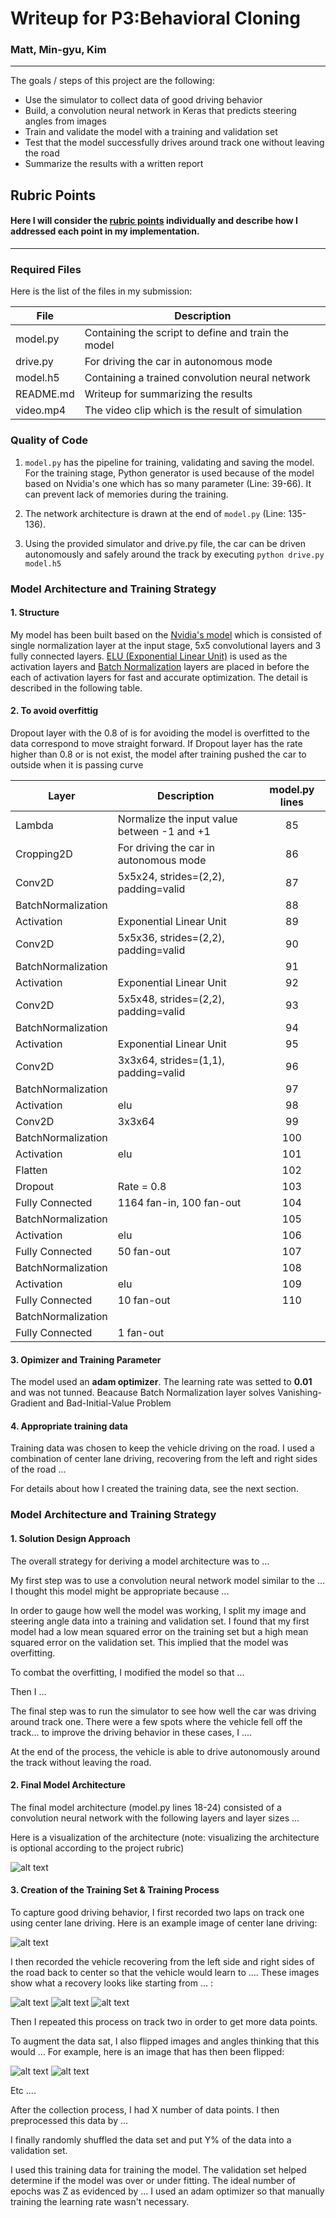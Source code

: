 # Writeup for P3:Behavioral Cloning

### Matt, Min-gyu, Kim
---

The goals / steps of this project are the following:
* Use the simulator to collect data of good driving behavior
* Build, a convolution neural network in Keras that predicts steering angles from images
* Train and validate the model with a training and validation set
* Test that the model successfully drives around track one without leaving the road
* Summarize the results with a written report


[//]: # (Image References)

[image1]: ./examples/placeholder.png "Model Visualization"
[image2]: ./examples/placeholder.png "Grayscaling"
[image3]: ./examples/placeholder_small.png "Recovery Image"
[image4]: ./examples/placeholder_small.png "Recovery Image"
[image5]: ./examples/placeholder_small.png "Recovery Image"
[image6]: ./examples/placeholder_small.png "Normal Image"
[image7]: ./examples/placeholder_small.png "Flipped Image"

## Rubric Points
#### Here I will consider the [rubric points](https://review.udacity.com/#!/rubrics/432/view) individually and describe how I addressed each point in my implementation.  

---
### Required Files

Here is the list of the files in my submission:

| File | Description |
| ------ | ----- |
| model.py | Containing the script to define and train the model |
| drive.py | For driving the car in autonomous mode |
| model.h5 | Containing a trained convolution neural network |
| README.md | Writeup for summarizing the results |
| video.mp4 | The video clip which is the result of simulation |

### Quality of Code
1. ```model.py``` has the pipeline for training, validating and saving the model. For the training stage, Python generator is used because of the model based on Nvidia's one which has so many parameter (Line: 39-66). It can prevent lack of memories during the training.

2. The network architecture is drawn at the end of ```model.py``` (Line: 135-136).

3. Using the provided simulator and drive.py file, the car can be driven autonomously and safely around the track by executing ```python drive.py model.h5```

### Model Architecture and Training Strategy

#### 1. Structure
 My model has been built based on the [Nvidia's model](https://devblogs.nvidia.com/parallelforall/deep-learning-self-driving-cars/) which is consisted of single normalization layer at the input stage, 5x5 convolutional layers and 3 fully connected layers. [ELU (Exponential Linear Unit)](https://arxiv.org/abs/1511.07289) is used as the activation layers and [Batch Normalization](http://cs231n.github.io/neural-networks-2/#batchnorm) layers are placed in before the each of activation layers for fast and accurate optimization. The detail is described in the following table.

#### 2. To avoid overfittig
 Dropout layer with the 0.8 of is for avoiding the model is overfitted to the data correspond to move straight forward. If Dropout layer has the rate higher than 0.8 or is not exist, the model after training pushed the car to outside when it is passing curve

| Layer | Description | model.py lines |
| ------ | ----- | :-----: |
| Lambda | Normalize the input value between -1 and +1 | 85 |
| Cropping2D | For driving the car in autonomous mode | 86 |
| Conv2D | 5x5x24, strides=(2,2), padding=valid | 87 |
| BatchNormalization | | 88 |
| Activation | Exponential Linear Unit | 89 |
| Conv2D | 5x5x36, strides=(2,2), padding=valid | 90 |
| BatchNormalization | | 91 |
| Activation | Exponential Linear Unit | 92 |
| Conv2D | 5x5x48, strides=(2,2), padding=valid | 93 |
| BatchNormalization | | 94 |
| Activation | Exponential Linear Unit | 95 |
| Conv2D | 3x3x64, strides=(1,1), padding=valid | 96 |
| BatchNormalization | | 97 |
| Activation | elu | 98 |
| Conv2D | 3x3x64 | 99 |
| BatchNormalization | | 100|
| Activation | elu | 101 |
| Flatten | | 102 |
| Dropout | Rate = 0.8 | 103 |
| Fully Connected | 1164 fan-in, 100 fan-out | 104 |
| BatchNormalization | | 105 |
| Activation | elu | 106 |
| Fully Connected | 50 fan-out| 107 |
| BatchNormalization | | 108 |
| Activation | elu | 109 |
| Fully Connected | 10 fan-out | 110 |
| BatchNormalization| | |
| Fully Connected | 1 fan-out | |

#### 3. Opimizer and Training Parameter

The model used an **adam optimizer**. The learning rate was setted to **0.01** and was not tunned. Beacause Batch Normalization layer solves Vanishing-Gradient and Bad-Initial-Value Problem  

#### 4. Appropriate training data

Training data was chosen to keep the vehicle driving on the road. I used a combination of center lane driving, recovering from the left and right sides of the road ... 

For details about how I created the training data, see the next section. 

### Model Architecture and Training Strategy

#### 1. Solution Design Approach

The overall strategy for deriving a model architecture was to ...

My first step was to use a convolution neural network model similar to the ... I thought this model might be appropriate because ...

In order to gauge how well the model was working, I split my image and steering angle data into a training and validation set. I found that my first model had a low mean squared error on the training set but a high mean squared error on the validation set. This implied that the model was overfitting. 

To combat the overfitting, I modified the model so that ...

Then I ... 

The final step was to run the simulator to see how well the car was driving around track one. There were a few spots where the vehicle fell off the track... to improve the driving behavior in these cases, I ....

At the end of the process, the vehicle is able to drive autonomously around the track without leaving the road.

#### 2. Final Model Architecture

The final model architecture (model.py lines 18-24) consisted of a convolution neural network with the following layers and layer sizes ...

Here is a visualization of the architecture (note: visualizing the architecture is optional according to the project rubric)

![alt text][image1]

#### 3. Creation of the Training Set & Training Process

To capture good driving behavior, I first recorded two laps on track one using center lane driving. Here is an example image of center lane driving:

![alt text][image2]

I then recorded the vehicle recovering from the left side and right sides of the road back to center so that the vehicle would learn to .... These images show what a recovery looks like starting from ... :

![alt text][image3]
![alt text][image4]
![alt text][image5]

Then I repeated this process on track two in order to get more data points.

To augment the data sat, I also flipped images and angles thinking that this would ... For example, here is an image that has then been flipped:

![alt text][image6]
![alt text][image7]

Etc ....

After the collection process, I had X number of data points. I then preprocessed this data by ...


I finally randomly shuffled the data set and put Y% of the data into a validation set. 

I used this training data for training the model. The validation set helped determine if the model was over or under fitting. The ideal number of epochs was Z as evidenced by ... I used an adam optimizer so that manually training the learning rate wasn't necessary.
